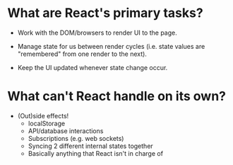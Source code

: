 # What are React's primary tasks?

 - Work with the DOM/browsers to render UI to
   the page.
   

 - Manage state for us between render cycles
   (i.e. state values are "remembered" from one
    render to the next).
 
 - Keep the UI updated whenever state change occur.


# What can't React handle on its own?

 - (Out)side effects!
   * localStorage
   * API/database interactions
   * Subscriptions (e.g. web sockets)
   * Syncing 2 different internal states together
   * Basically anything that React isn't in charge of
